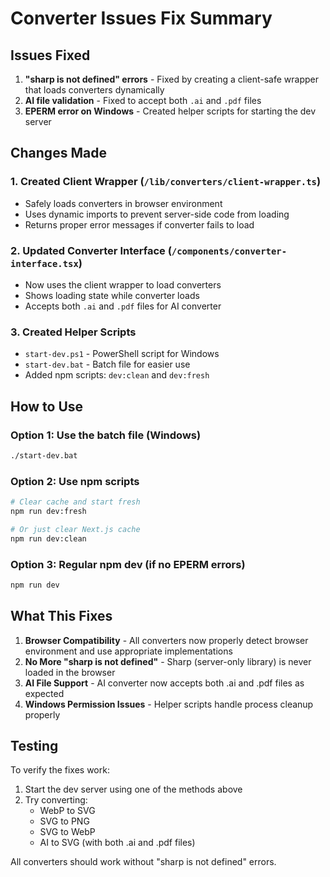 # Converter Issues Fix Summary

## Issues Fixed

1. **"sharp is not defined" errors** - Fixed by creating a client-safe wrapper that loads converters dynamically
2. **AI file validation** - Fixed to accept both `.ai` and `.pdf` files
3. **EPERM error on Windows** - Created helper scripts for starting the dev server

## Changes Made

### 1. Created Client Wrapper (`/lib/converters/client-wrapper.ts`)
- Safely loads converters in browser environment
- Uses dynamic imports to prevent server-side code from loading
- Returns proper error messages if converter fails to load

### 2. Updated Converter Interface (`/components/converter-interface.tsx`)
- Now uses the client wrapper to load converters
- Shows loading state while converter loads
- Accepts both `.ai` and `.pdf` files for AI converter

### 3. Created Helper Scripts
- `start-dev.ps1` - PowerShell script for Windows
- `start-dev.bat` - Batch file for easier use
- Added npm scripts: `dev:clean` and `dev:fresh`

## How to Use

### Option 1: Use the batch file (Windows)
```bash
./start-dev.bat
```

### Option 2: Use npm scripts
```bash
# Clear cache and start fresh
npm run dev:fresh

# Or just clear Next.js cache
npm run dev:clean
```

### Option 3: Regular npm dev (if no EPERM errors)
```bash
npm run dev
```

## What This Fixes

1. **Browser Compatibility** - All converters now properly detect browser environment and use appropriate implementations
2. **No More "sharp is not defined"** - Sharp (server-only library) is never loaded in the browser
3. **AI File Support** - AI converter now accepts both .ai and .pdf files as expected
4. **Windows Permission Issues** - Helper scripts handle process cleanup properly

## Testing

To verify the fixes work:
1. Start the dev server using one of the methods above
2. Try converting:
   - WebP to SVG
   - SVG to PNG
   - SVG to WebP
   - AI to SVG (with both .ai and .pdf files)

All converters should work without "sharp is not defined" errors.